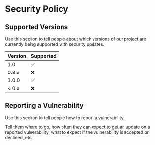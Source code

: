 # Security Policy

## Supported Versions

Use this section to tell people about which versions of our project are
currently being supported with security updates.

| Version | Supported          |
| ------- | ------------------ |
| 1.0   | :white_check_mark: |
| 0.8.x   | :x:                |
| 1.0.0   | :white_check_mark: |
| < 0.x   | :x:                |

## Reporting a Vulnerability

Use this section to tell people how to report a vulnerability.

Tell them where to go, how often they can expect to get an update on a
reported vulnerability, what to expect if the vulnerability is accepted or
declined, etc.
